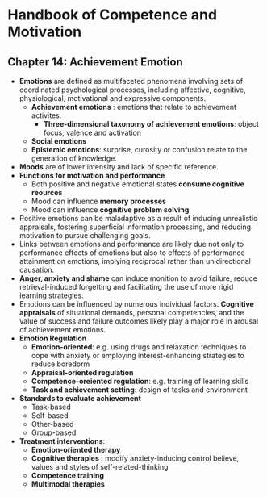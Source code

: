 # Handbook of Competence and Motivation


## Chapter 14: Achievement Emotion
* **Emotions** are defined as multifaceted phenomena involving sets of coordinated psychological processes, including affective, cognitive, physiological, motivational and expressive components.
	* **Achievement emotions** : emotions that relate to achievement activites.
		* **Three-dimensional taxonomy of achievement emotions**: object focus, valence and activation
	* **Social emotions**
	* **Epistemic emotions**: surprise, curosity or confusion relate to the generation of knowledge.
* **Moods** are of lower intensity and lack of specific reference.
* **Functions for motivation and performance** 
	* Both positive and negative emotional states **consume cognitive reources**
	* Mood can influence **memory processes**
	* Mood can influence **cognitive problem solving**
* Positive emotions can be maladaptive as a result of inducing unrealistic appraisals, fostering superficial information processing, and reducing motivation to pursue challenging goals.
* Links between emotions and performance are likely due not only to performance effects of emotions but also to effects of performance attainment on emotions, implying reciprocal rather than unidirectional causation.
* **Anger, anxiety and shame** can induce monition to avoid failure, reduce retrieval-induced forgetting and facilitating the use of more rigid learning strategies.
* Emotions can be influenced by numerous individual factors. **Cognitive appraisals** of situational demands, personal competencies, and the value of success and failure outcomes likely play a major role in arousal of achievement emotions.
* **Emotion Regulation**
	* **Emotion-oriented**: e.g. using drugs and relaxation techniques to cope with anxiety or employing interest-enhancing strategies to reduce boredorm
	* **Appraisal-oriented regulation**
	* **Competence-oreiented regulation**: e.g. training of learning skills
	* **Task and achievement setting**: design of tasks and environment
*  **Standards to evaluate achievement**
	* Task-based
	* Self-based
	* Other-based
	* Group-based
* **Treatment interventions**:
	* **Emotion-oriented therapy**
	* **Cognitive therapies** : modify anxiety-inducing control believe, values and styles of self-related-thinking
	* **Competence training**
	* **Multimodal therapies**